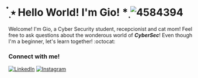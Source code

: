 # ๋࣭ ⭑ Hello World! I'm Gio! *࣭  ![4584394](https://github.com/giomatulu/giomatulu/assets/86377800/38afe855-0534-49c0-98cb-91e8b8a6d543) 

Welcome! I'm Gio, a Cyber Security student, recepcionist and cat mom! Feel free to ask questions about the wonderous world of ***CyberSec***! Even though I'm a beginner, let's learn together! :octocat: 

### Connect with me!

[![LinkedIn](https://img.shields.io/badge/-LinkedIn-000?style=for-the-badge&logo=linkedin&logoColor=6753B2&color:FFF)](https://www.linkedin.com/in/giovanamatulu/) 
[![Instagram](https://img.shields.io/badge/-Instagram-000?style=for-the-badge&logo=instagram&logoColor=6753B2&color:FFF)](https://www.instagram.com/giomatulu/)

